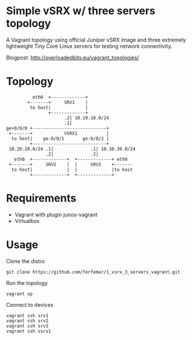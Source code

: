 Simple vSRX w/ three servers topology
===================================

A Vagrant topology using official Juniper vSRX image and three extremely lightweight Tiny Core Linux servers for testing network connectivity.

Blogpost: http://overloadedbits.eu/vagrant_topologies/

Topology
========
```
          eth0  +-------------+
        +-------+     SRV1    |
         to host|             |
                +-------------+
                      .2| 10.10.10.0/24
                      .1|
ge+0/0/0 +----------------------------+
 +-------+            VSRX1           |
  to host|    ge-0/0/1       ge-0/0/2 |
         +----------------------------+
 10.20.20.0/24 .1|              .1| 10.30.30.0/24
               .2|              .2|
   eth0  +-------------+  +-------------+ eth0
 +-------+     SRV2    |  |     SRV3    +-------
  to host|             |  |             |to host
         +-------------+  +-------------+

```

Requirements
============

- Vagrant with plugin junos-vagrant
- Virtualbox

Usage
=====

Clone the distro 

```
git clone https://github.com/ferfemar/1_vsrx_3_servers_vagrant.git
```

Run the topology

```
vagrant up
```

Connect to devices

```
vagrant ssh srv1
vagrant ssh srv2
vagrant ssh srv3
vagrant ssh vsrx1
```
